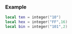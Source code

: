 ### Example

```lua
local ten = integer("10")
local hex = integer("FF",16)
local bin = integer("101",2)
```
